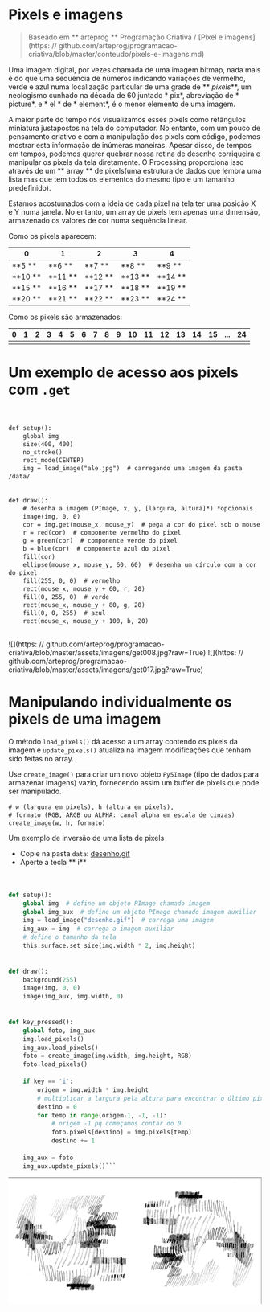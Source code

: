# Pixels e imagens
> Baseado em ** arteprog ** Programação Criativa / [Pixel e imagens](https: // github.com/arteprog/programacao-criativa/blob/master/conteudo/pixels-e-imagens.md)

Uma imagem digital, por vezes chamada de uma imagem bitmap, nada mais é do que uma sequência de números indicando variações de vermelho, verde e azul numa localização particular de uma grade de ** *pixels***, um neologismo cunhado na década de 60 juntado * pix*, abreviação de * picture*, e * el * de * element*, é o menor elemento de uma imagem.

A maior parte do tempo nós visualizamos esses pixels como retângulos miniatura justapostos na tela do computador. No entanto, com um pouco de pensamento criativo e com a manipulação dos pixels com código, podemos mostrar esta informação de inúmeras maneiras. Apesar disso, de tempos em tempos, podemos querer quebrar nossa rotina de desenho corriqueira e manipular os pixels da tela diretamente. O Processing proporciona isso através de um ** array ** de pixels(uma estrutura de dados que lembra uma lista mas que tem todos os elementos do mesmo tipo e um tamanho predefinido).

Estamos acostumados com a ideia de cada pixel na tela ter uma posição X e Y numa janela. No entanto, um array de pixels tem apenas uma dimensão, armazenado os valores de cor numa sequência linear.

Como os pixels aparecem:

| 0 | 1 | 2 | 3 | 4 |
| -- | --- | --- | --- | --- |
| **5 ** | **6 ** | **7 ** | **8 ** | **9 ** |
| **10 ** | **11 ** | **12 ** | **13 ** | **14 ** |
| **15 ** | **16 ** | **17 ** | **18 ** | **19 ** |
| **20 ** | **21 ** | **22 ** | **23 ** | **24 ** |


Como os pixels são armazenados:

| 0 | 1 | 2 | 3 | 4 | 5 | 6 | 7 | 8 | 9 | 10 | 11 | 12 | 13 | 14 | 15 | ... | 24 |
| --- | --- | --- | --- | --- | --- | --- | --- | --- | --- | --- | --- | --- | --- | --- | --- | --- | --- |
| |


# Um exemplo de acesso aos pixels com `.get`


```pyde


def setup():
    global img
    size(400, 400)
    no_stroke()
    rect_mode(CENTER)
    img = load_image("ale.jpg")  # carregando uma imagem da pasta /data/


def draw():
    # desenha a imagem (PImage, x, y, [largura, altura]*) *opcionais
    image(img, 0, 0)
    cor = img.get(mouse_x, mouse_y)  # pega a cor do pixel sob o mouse
    r = red(cor)  # componente vermelho do pixel
    g = green(cor)  # componente verde do pixel
    b = blue(cor)  # componente azul do pixel
    fill(cor)
    ellipse(mouse_x, mouse_y, 60, 60)  # desenha um círculo com a cor do pixel
    fill(255, 0, 0)  # vermelho
    rect(mouse_x, mouse_y + 60, r, 20)
    fill(0, 255, 0)  # verde
    rect(mouse_x, mouse_y + 80, g, 20)
    fill(0, 0, 255)  # azul
    rect(mouse_x, mouse_y + 100, b, 20)


```

![](https: // github.com/arteprog/programacao-criativa/blob/master/assets/imagens/get008.jpg?raw=True) ![](https: // github.com/arteprog/programacao-criativa/blob/master/assets/imagens/get017.jpg?raw=True)

# Manipulando individualmente os pixels de uma imagem

O método `load_pixels()` dá acesso a um array contendo os pixels da imagem e `update_pixels()` atualiza na imagem modificações que tenham sido feitas no array.

Use `create_image()` para criar um novo objeto `Py5Image` (tipo de dados para armazenar imagens) vazio, fornecendo assim um buffer de pixels que pode ser manipulado.

```pyrhon
# w (largura em pixels), h (altura em pixels),
# formato (RGB, ARGB ou ALPHA: canal alpha em escala de cinzas)
create_image(w, h, formato)
```

Um exemplo de inversão de uma lista de pixels

- Copie na pasta `data`: [desenho.gif](assets/desenho.gif)
- Aperte a tecla ** i**

```python


def setup():
    global img  # define um objeto PImage chamado imagem
    global img_aux  # define um objeto PImage chamado imagem auxiliar
    img = load_image("desenho.gif")  # carrega uma imagem
    img_aux = img  # carrega a imagem auxiliar
    # define o tamanho da tela
    this.surface.set_size(img.width * 2, img.height)


def draw():
    background(255)
    image(img, 0, 0)
    image(img_aux, img.width, 0)


def key_pressed():
    global foto, img_aux
    img.load_pixels()
    img_aux.load_pixels()
    foto = create_image(img.width, img.height, RGB)
    foto.load_pixels()

    if key == 'i':
        origem = img.width * img.height
        # multiplicar a largura pela altura para encontrar o último pixel
        destino = 0
        for temp in range(origem-1, -1, -1):
            # origem -1 pq começamos contar do 0
            foto.pixels[destino] = img.pixels[temp]
            destino += 1

    img_aux = foto
    img_aux.update_pixels()```


```
![](assets/desenho_inv.png)

<!-- exemplo de sorting quebrado

```python


def setup():
    global img, img_temp
    size(800, 400)
    img = load_image("monica.jpg")
    img_temp = img.get()
    no_loop()


def draw():
    scale(2)
    image(img, 0, 0)
    image(img_temp, img.width, 0)
    for i in range(len(img_temp.pixels)):
        record = -1
        selected_pixel = i
        for j in range(len(img_temp.pixels)):
            pix = img_temp.pixels[j]
            b = hue(pix)
            if (b > record):
                selected_pixel = j
                record = b

        cor = img_temp.pixels[i]
        img_temp.pixels[i] = img_temp.pixels[selected_pixel]
        img_temp.pixels[selected_pixel] = cor

    img_temp.update_pixels()


```
![](https: // github.com/arteprog/programacao-criativa/blob/master/assets/imagens/pixe02.png?raw=True)

-- ->

# Filtros de imagem

Processing oferece uma série de filtros prontos que podem ser aplicados em qualquer imagem. O comando filtro() aplica um filtro em uma imagem usando a sintaxe `filter(MODE)` ou `filter(MODE, level)`

# Modos disponíveis como parâmetros de filter()

THRESHOLD: Converte a imagem em pixels pretos ou brancos, dependendo se eles estão acima ou abaixo do limite definido pelo parâmetro de nível. O nível deve estar entre 0, 0 (preto) e 1, 0 (branco). Se nenhum nível for especificado, 0, 5 será usado.
```python
img = load_image("exemplo.jpg")
image(img, 0, 0)
filter(THRESHOLD)
```

`GRAY`: Converte as cores na imagem em equivalentes de escala de cinza. Nenhum parâmetro é usado.

`INVERT`: Define cada pixel para o seu valor inverso. Nenhum parâmetro é usado.

`POSTERIZE`: Limita cada canal da imagem ao número de cores especificado como parâmetro. O parâmetro pode ser configurado para valores entre 2 e 255, mas os resultados são mais visíveis nos intervalos inferiores.

`BLUR`: executa um borramento Gaussiano(n.t. Guassian blur), sendo que o parâmetro level especifica a extensão do borramento. Nos casos em que o parâmetro level não é utilizado, o borramento equivalente a um borramento gaussiano de raio 1.

`OPAQUE`: Define o canal alfa de forma totalmente opaca. Nenhum parâmetro é usado.

`ERODE`: Reduz as áreas de luz. Nenhum parâmetro é usado.

`DILATE`: Aumenta as áreas de luz. Nenhum parâmetro é usado.

# Manipulação de bits em Pixels

O valor de um pixel é representado no Processing(e no Java) como um número inteiro. Nesse sentido, uma imagem digital é um array de números inteiros, como vimos acima. Um inteiro é composto de 32 bits ou 4 bytes para armazenar a informação sobre a cor dos pixels. Especificamente, o primeiro byte(ou seja, 8 bits - um número entre 0 and 255) armazena o grau de transparência(canal alpha), o segundo byte para vermelho, terceiro byte para verde e o quarto byte para azul. Esquematicamente, os bits de inteiros, representando um pixel, aparecem assim:


| Alpha | Vermelho | Verde | Azul |
| --- | --- | --- | --- |
| 00000000 | 00000000 | 00000000 | 00000000 |

Esses valores podem ser manipulados com "bit shifting". Isso significa que para acessar uma cor, nós precisamos mexer no nível dos bits para extrair os 8 bits específicos que desejamos.
